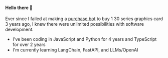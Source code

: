 #### Hello there 👋

Ever since I failed at making a [purchase bot](https://github.com/xelacast/all-in-one) to buy 1 30 series graphics card 3 years ago, I knew there were unlimited possibilities with software development.

- I've been coding in JavaScript and Python for 4 years and TypeScript for over 2 years
- I'm currently learning LangChain, FastAPI, and LLMs/OpenAI
